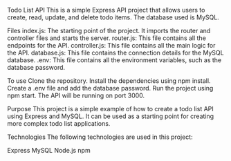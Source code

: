 Todo List API
This is a simple Express API project that allows users to create, read, update, and delete todo items. The database used is MySQL.

Files
index.js: The starting point of the project. It imports the router and controller files and starts the server.
router.js: This file contains all the endpoints for the API.
controller.js: This file contains all the main logic for the API.
database.js: This file contains the connection details for the MySQL database.
.env: This file contains all the environment variables, such as the database password.

To use
Clone the repository.
Install the dependencies using npm install.
Create a .env file and add the database password.
Run the project using npm start.
The API will be running on port 3000.

Purpose
This project is a simple example of how to create a todo list API using Express and MySQL. It can be used as a starting point for creating more complex todo list applications.

Technologies
The following technologies are used in this project:

Express
MySQL
Node.js
npm
